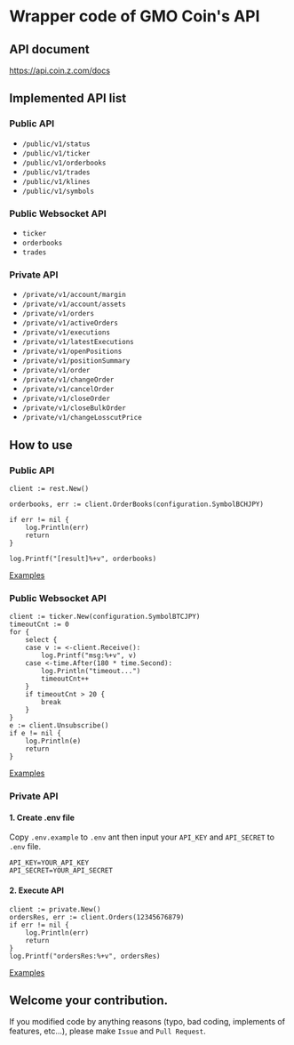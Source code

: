 # Wrapper code of GMO Coin's API
## API document
https://api.coin.z.com/docs

## Implemented API list
### Public API
* `/public/v1/status`
* `/public/v1/ticker`
* `/public/v1/orderbooks`
* `/public/v1/trades`
* `/public/v1/klines`
* `/public/v1/symbols`

### Public Websocket API
* `ticker`
* `orderbooks`
* `trades`

### Private API
* `/private/v1/account/margin`
* `/private/v1/account/assets`
* `/private/v1/orders`
* `/private/v1/activeOrders`
* `/private/v1/executions`
* `/private/v1/latestExecutions`
* `/private/v1/openPositions`
* `/private/v1/positionSummary`
* `/private/v1/order`
* `/private/v1/changeOrder`
* `/private/v1/cancelOrder`
* `/private/v1/closeOrder`
* `/private/v1/closeBulkOrder`
* `/private/v1/changeLosscutPrice`

## How to use
### Public API
```golang
client := rest.New()

orderbooks, err := client.OrderBooks(configuration.SymbolBCHJPY)

if err != nil {
    log.Println(err)
    return
}

log.Printf("[result]%+v", orderbooks)
```

[Examples](https://github.com/ijufumi/gogmocoin-examples/tree/master/app/public/rest)

### Public Websocket API
```golang
client := ticker.New(configuration.SymbolBTCJPY)
timeoutCnt := 0
for {
    select {
    case v := <-client.Receive():
        log.Printf("msg:%+v", v)
    case <-time.After(180 * time.Second):
        log.Println("timeout...")
        timeoutCnt++
    }
    if timeoutCnt > 20 {
        break
    }
}
e := client.Unsubscribe()
if e != nil {
    log.Println(e)
    return
}
```

[Examples](https://github.com/ijufumi/gogmocoin-examples/tree/master/app/public/ws)

### Private API
#### 1. Create .env file
Copy `.env.example` to `.env` ant then input your `API_KEY` and `API_SECRET` to `.env` file.

```.env
API_KEY=YOUR_API_KEY
API_SECRET=YOUR_API_SECRET
```

#### 2. Execute API

```golang
client := private.New()
ordersRes, err := client.Orders(12345676879)
if err != nil {
    log.Println(err)
    return
}
log.Printf("ordersRes:%+v", ordersRes)
```

[Examples](https://github.com/ijufumi/gogmocoin-examples/tree/master/app/private)

## Welcome your contribution.
If you modified code by anything reasons (typo, bad coding, implements of features, etc...), please make `Issue` and `Pull Request`.
